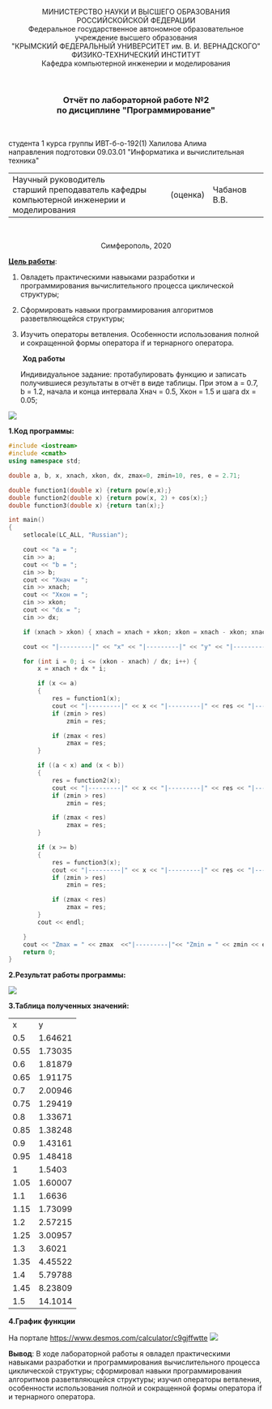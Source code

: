 <p align="center">  МИНИСТЕРСТВО НАУКИ И ВЫСШЕГО ОБРАЗОВАНИЯ РОССИЙСКОЙСКОЙ ФЕДЕРАЦИИ<br/>
Федеральное государственное автономное образовательное учреждение высшего образования
 <br/>
 "КРЫМСКИЙ ФЕДЕРАЛЬНЫЙ УНИВЕРСИТЕТ им. В. И. ВЕРНАДСКОГО"  <br/>
  ФИЗИКО-ТЕХНИЧЕСКИЙ ИНСТИТУТ <br/>
    Кафедра компьютерной инженерии и моделирования<br/></p>

<br/>

### <p align="center">Отчёт по лабораторной работе №2 <br/> по дисциплине "Программирование"</p>

<br/>

студента 1 курса группы ИВТ-б-о-192(1)
Халилова Алима<br/>
направления подготовки 09.03.01 "Информатика и вычислительная техника"  
<table>
<tr><td>Научный руководитель<br/> старший преподаватель кафедры<br/> компьютерной инженерии и моделирования</td>
<td>(оценка)</td>
<td>Чабанов В.В.</td>
</tr>
</table>

<br/>

<p align="center">Симферополь, 2020</p>


**<u>Цель работы</u>**:   

1. Овладеть практическими навыками разработки и программирования вычислительного процесса циклической структуры;

2. Сформировать навыки программирования алгоритмов разветвляющейся структуры;

3. Изучить операторы ветвления. Особенности использования полной и сокращенной формы оператора if и тернарного оператора.

   ​                                                          **Ход работы**

   Индивидуальное задание:  протабулировать функцию и записать получившиеся результаты в отчёт в виде таблицы. При этом a = 0.7, b = 1.2, начала и конца интервала Xнач = 0.5, Xкон = 1.5 и шага dx = 0.05;
   
![](https://github.com/stplzawa/Labs_pics/blob/master/Lab2pics/1.png)



**1.Код программы:**

```c++
#include <iostream>
#include <cmath>
using namespace std;

double a, b, x, xnach, xkon, dx, zmax=0, zmin=10, res, e = 2.71;

double function1(double x) {return pow(e,x);}
double function2(double x) {return pow(x, 2) + cos(x);}
double function3(double x) {return tan(x);}

int main()
{
	setlocale(LC_ALL, "Russian");

	cout << "a = "; 
	cin >> a;
	cout << "b = "; 
	cin >> b;
	cout << "Xнач = ";
	cin >> xnach;
	cout << "Хкон = "; 
	cin >> xkon;
	cout << "dx = "; 
	cin >> dx;

	if (xnach > xkon) { xnach = xnach + xkon; xkon = xnach - xkon; xnach = xnach - xkon; }

	cout << "|---------|" << "x" << "|---------|" << "y" << "|---------|" << endl;

	for (int i = 0; i <= (xkon - xnach) / dx; i++) {
		x = xnach + dx * i;

		if (x <= a)
		{
			res = function1(x);
			cout << "|---------|" << x << "|---------|" << res << "|---------|";
			if (zmin > res) 
				zmin = res;

			if (zmax < res) 
				zmax = res;
		}

		if ((a < x) and (x < b))
		{
			res = function2(x);
			cout << "|---------|" << x << "|---------|" << res << "|---------|";
			if (zmin > res) 
				zmin = res;

			if (zmax < res) 
				zmax = res;
		}

		if (x >= b)
		{
			res = function3(x);
			cout << "|---------|" << x << "|---------|" << res << "|---------|";
			if (zmin > res)
				zmin = res;

			if (zmax < res)
				zmax = res;
		}
		cout << endl;

	}
	cout << "Zmax = " << zmax  <<"|---------|"<< "Zmin = " << zmin << endl;
	return 0;
}

```

**2.Результат работы программы:**

![](https://github.com/stplzawa/Labs_pics/blob/master/Lab2pics/2.png)

**3.Таблица полученных значений:**
<table> 
 <tr>
    <td> x </td>
    <td> y </td>
    </tr> 
 <tr>
    <td> 0.5 </td>
    <td> 1.64621 </td>
    </tr> 
 <tr>
    <td> 0.55 </td>
    <td> 1.73035 </td>
    </tr> 
 <tr>
    <td> 0.6 </td>
    <td> 1.81879 </td>
    </tr> 
 <tr>
    <td> 0.65 </td>
    <td>1.91175 </td>
    </tr> 
 <tr>
    <td> 0.7 </td>
    <td> 2.00946 </td>
    </tr> 
 <tr>
    <td> 0.75 </td>
    <td> 1.29419 </td>
    </tr>
 <tr>
    <td> 0.8 </td>
    <td> 1.33671</td>
    </tr>
 <tr>
    <td> 0.85 </td>
    <td> 1.38248 </td>
    </tr>
 <tr>
    <td> 0.9 </td>
    <td> 1.43161 </td>
    </tr>
 <tr>
    <td> 0.95 </td>
    <td> 1.48418 </td>
    </tr>
 <tr>
    <td> 1 </td>
    <td> 1.5403 </td>
    </tr>
 <tr>
    <td> 1.05 </td>
    <td> 1.60007 </td>
    </tr>
<tr>
    <td> 1.1 </td>
    <td> 1.6636 </td>
    </tr>
 <tr>
    <td> 1.15 </td>
    <td> 1.73099 </td>
    </tr>
 <tr>
    <td> 1.2 </td>
    <td> 2.57215 </td>
    </tr>
<tr>
    <td> 1.25 </td>
    <td> 3.00957 </td>
    </tr>
 <tr>
    <td> 1.3 </td>
    <td> 3.6021 </td>
    </tr>
 <tr>
    <td> 1.35 </td>
    <td> 4.45522 </td>
    </tr>
 <tr>
    <td> 1.4 </td>
    <td> 5.79788 </td>
    </tr>
 <tr>
    <td> 1.45 </td>
    <td> 8.23809 </td>
    </tr>
 <tr>
    <td> 1.5 </td>
    <td> 14.1014 </td>
    </tr>
</table>

**4.График функции**

На портале https://www.desmos.com/calculator/c9gjffwtte
![](https://github.com/stplzawa/Labs_pics/blob/master/Lab2pics/3.png)

**Вывод**: В ходе лабораторной работы я овладел практическими навыками разработки и программирования вычислительного процесса циклической структуры; сформировал навыки программирования алгоритмов разветвляющейся структуры; изучил операторы ветвления, особенности использования полной и сокращенной формы оператора if и тернарного оператора.



